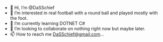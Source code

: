 - 👋 Hi, I’m @DaSSchief
- 👀 I’m interested in real football with a round ball and played mostly with the foot.
- 🌱 I’m currently learning DOTNET C#
- 💞️ I’m looking to collaborate on nothing right now but maybe later.
- 📫 How to reach me DaSSchief@gmail.com...

<!---
DaSSchief/DaSSchief is a ✨ special ✨ repository because its `README.md` (this file) appears on your GitHub profile.
You can click the Preview link to take a look at your changes.
--->

